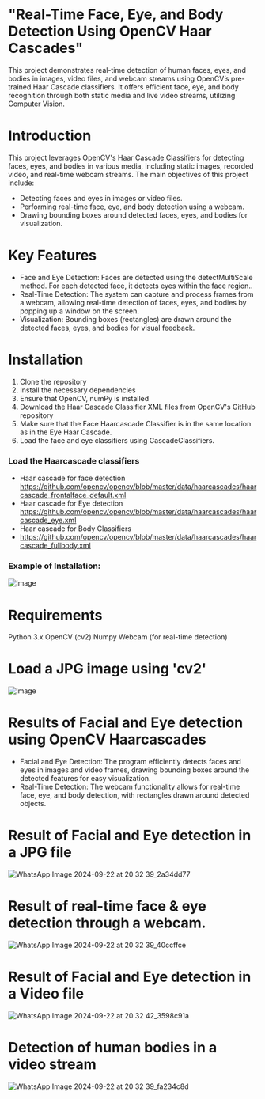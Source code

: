 # "Real-Time Face, Eye, and Body Detection Using OpenCV Haar Cascades"
This project demonstrates real-time detection of human faces, eyes, and bodies in images, video files, and webcam streams using OpenCV’s pre-trained Haar Cascade classifiers. 
It offers efficient face, eye, and body recognition through both static media and live video streams, utilizing Computer Vision.

# Introduction
This project leverages OpenCV's Haar Cascade Classifiers for detecting faces, eyes, and bodies in various media, including static images, recorded video, and real-time webcam streams. The main objectives of this project include:

* Detecting faces and eyes in images or video files.
* Performing real-time face, eye, and body detection using a webcam.
* Drawing bounding boxes around detected faces, eyes, and bodies for visualization.

# Key Features
* Face and Eye Detection: Faces are detected using the detectMultiScale method. For each detected face, it detects eyes within the face region..
* Real-Time Detection: The system can capture and process frames from a webcam, allowing real-time detection of faces, eyes, and bodies by popping up a window on the screen.
* Visualization: Bounding boxes (rectangles) are drawn around the detected faces, eyes, and bodies for visual feedback. 

# Installation
1. Clone the repository
2. Install the necessary dependencies
3. Ensure that OpenCV, numPy is installed
4. Download the Haar Cascade Classifier XML files from OpenCV's GitHub repository
5. Make sure that the Face Haarcascade Classifier is in the same location as in the Eye Haar Cascade.
6. Load the face and eye classifiers using CascadeClassifiers.

### Load the Haarcascade classifiers
* Haar cascade for face detection
  https://github.com/opencv/opencv/blob/master/data/haarcascades/haarcascade_frontalface_default.xml
* Haar cascade for Eye detection
  https://github.com/opencv/opencv/blob/master/data/haarcascades/haarcascade_eye.xml
* Haar cascade for Body Classifiers
* https://github.com/opencv/opencv/blob/master/data/haarcascades/haarcascade_fullbody.xml

### Example of Installation:
![image](https://github.com/user-attachments/assets/b08e44fb-e438-4f75-b205-6beff78f4e42)


# Requirements
Python 3.x
OpenCV (cv2)
Numpy
Webcam (for real-time detection)


# Load a JPG image using 'cv2' 

![image](https://github.com/user-attachments/assets/db20c93b-94bc-4762-a2fd-4839fa40cfec)


# Results of Facial and Eye detection using OpenCV Haarcascades
* Facial and Eye Detection: The program efficiently detects faces and eyes in images and video frames, drawing bounding boxes around the detected features for easy visualization.
* Real-Time Detection: The webcam functionality allows for real-time face, eye, and body detection, with rectangles drawn around detected objects.

# Result of Facial and Eye detection in a JPG file
![WhatsApp Image 2024-09-22 at 20 32 39_2a34dd77](https://github.com/user-attachments/assets/7b8f45d7-8486-446e-8225-9ce3f6d5478c)

# Result of real-time face & eye detection through a webcam.
![WhatsApp Image 2024-09-22 at 20 32 39_40ccffce](https://github.com/user-attachments/assets/821884d7-b921-457e-86ee-28c957b393e0)

# Result of Facial and Eye detection in a Video file
![WhatsApp Image 2024-09-22 at 20 32 42_3598c91a](https://github.com/user-attachments/assets/990dec7e-c61a-4706-be40-1c2ceaebde72)


# Detection of human bodies in a video stream
![WhatsApp Image 2024-09-22 at 20 32 39_fa234c8d](https://github.com/user-attachments/assets/98b329c8-33ce-45b4-b0a5-7c3b0a192ead)


